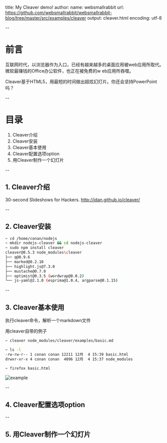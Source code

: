 title: My Cleaver demo!
author:
    name: websmallrabbit
    url: https://github.com/websmallrabbit/websmallrabbit-blog/tree/master/src/examples/cleaver
output: cleaver.html
encoding: utf-8

--

# 前言

互联网时代，以浏览器作为入口，已经有越来越多的桌面应用被web应用所取代。微软最赚钱的Office办公软件，也正在被免费的w                                                                                   eb应用所吞噬。

Cleaver基于HTML5，用最短的时间做出超炫幻灯片。你还会坚持PowerPoint吗？

--

# 目录

1. Cleaver介绍
2. Cleaver安装
3. Cleaver基本使用
4. Cleaver配置选项option
5. 用Cleaver制作一个幻灯片

--

## 1. Cleaver介绍

30-second Slideshows for Hackers. http://jdan.github.io/cleaver/

--

## 2. Cleaver安装

```bash
~ cd /home/conan/nodejs
~ mkdir nodejs-cleaver && cd nodejs-cleaver
~ sudo npm install cleaver
cleaver@0.5.3 node_modules\cleaver
├── q@0.9.6
├── marked@0.2.10
├── highlight.js@7.3.0
├── mustache@0.7.0
├── optimist@0.3.5 (wordwrap@0.0.2)
└── js-yaml@2.1.0 (esprima@1.0.4, argparse@0.1.15)
```

--

## 3. Cleaver基本使用

执行cleaver命令，解析一个markdown文件

用cleaver自带的例子
```bash
~ cleaver node_modules/cleaver/examples/basic.md

~ ls -l
-rw-rw-r-- 1 conan conan 12211 12月  4 15:39 basic.html
drwxr-xr-x 4 conan conan  4096 12月  4 15:37 node_modules

~ firefox basic.html
```

![example](http://blog.fens.me/wp-content/uploads/2013/12/cleaver-firefox.png)

--

## 4. Cleaver配置选项option

--

## 5. 用Cleaver制作一个幻灯片
